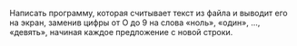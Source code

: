 Написать программу, которая считывает текст из файла и выводит его на экран, заменив цифры от О до 9 на слова «ноль», «один», ..., «девять», начиная каждое предложение с новой строки.
